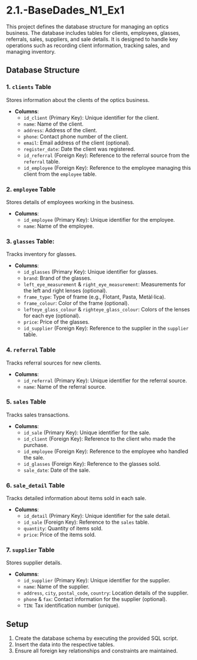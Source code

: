 # 2.1.-BaseDades_N1_Ex1
This project defines the database structure for managing an optics business. The database includes tables for clients, employees, glasses, referrals, sales, suppliers, and sale details. It is designed to handle key operations such as recording client information, tracking sales, and managing inventory.

## Database Structure
### 1. `clients` Table
Stores information about the clients of the optics business.

- **Columns**:
  - `id_client` (Primary Key): Unique identifier for the client.
  - `name`: Name of the client.
  - `address`: Address of the client.
  - `phone`: Contact phone number of the client.
  - `email`: Email address of the client (optional).
  - `register_date`: Date the client was registered.
  - `id_referral` (Foreign Key): Reference to the referral source from the `referral` table.
  - `id_employee` (Foreign Key): Reference to the employee managing this client from the `employee` table.
  
### 2. `employee` Table
Stores details of employees working in the business.

- **Columns**:
  - `id_employee` (Primary Key): Unique identifier for the employee.
  - `name`: Name of the employee.

### 3. `glasses` Table: 
Tracks inventory for glasses.

- **Columns**:
  - `id_glasses` (Primary Key): Unique identifier for glasses.
  - `brand`: Brand of the glasses.
  - `left_eye_measurement` & `right_eye_measurement`: Measurements for the left and right lenses (optional).
  - `frame_type`: Type of frame (e.g., Flotant, Pasta, Metàl·lica).
  - `frame_colour`: Color of the frame (optional).
  - `lefteye_glass_colour` & `righteye_glass_colour`: Colors of the lenses for each eye (optional).
  - `price`: Price of the glasses.
  - `id_supplier` (Foreign Key): Reference to the supplier in the `supplier` table.

### 4. `referral` Table
Tracks referral sources for new clients.

- **Columns**:
  - `id_referral` (Primary Key): Unique identifier for the referral source.
  - `name`: Name of the referral source.


### 5. `sales` Table
Tracks sales transactions.

- **Columns**:
  - `id_sale` (Primary Key): Unique identifier for the sale.
  - `id_client` (Foreign Key): Reference to the client who made the purchase.
  - `id_employee` (Foreign Key): Reference to the employee who handled the sale.
  - `id_glasses` (Foreign Key): Reference to the glasses sold.
  - `sale_date`: Date of the sale.


### 6. `sale_detail` Table
Tracks detailed information about items sold in each sale.

- **Columns**:
  - `id_detail` (Primary Key): Unique identifier for the sale detail.
  - `id_sale` (Foreign Key): Reference to the `sales` table.
  - `quantity`: Quantity of items sold.
  - `price`: Price of the items sold.


### 7. `supplier` Table
Stores supplier details.

- **Columns**:
  - `id_supplier` (Primary Key): Unique identifier for the supplier.
  - `name`: Name of the supplier.
  - `address`, `city`, `postal_code`, `country`: Location details of the supplier.
  - `phone` & `fax`: Contact information for the supplier (optional).
  - `TIN`: Tax identification number (unique).


## Setup

1. Create the database schema by executing the provided SQL script.
2. Insert the data into the respective tables.
3. Ensure all foreign key relationships and constraints are maintained.

